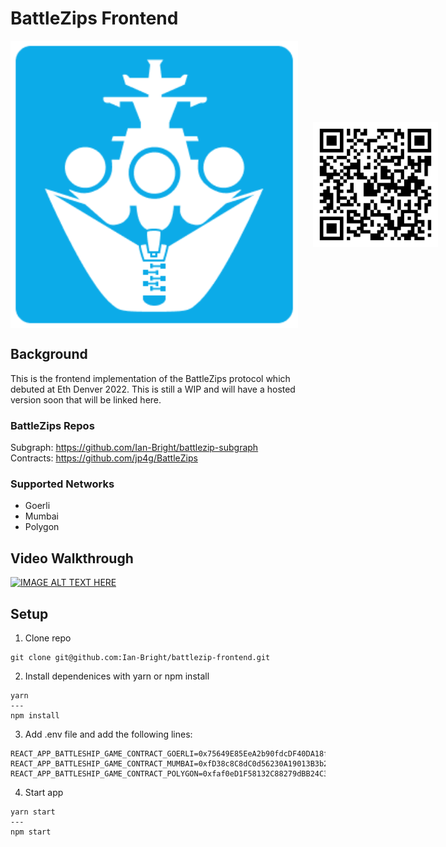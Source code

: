 # BattleZips Frontend

<div style="align-items: center; display: flex;">
  <img width="460" height="460" src="battlezips.png">
  <img width="200" height="200" style="margin-left: 24px" src="qr-code.png">
</div>

## Background

This is the frontend implementation of the BattleZips protocol which debuted at Eth Denver 2022. This is still a WIP and will have a hosted version soon that will be linked here.

### BattleZips Repos

Subgraph: https://github.com/Ian-Bright/battlezip-subgraph  
Contracts: https://github.com/jp4g/BattleZips

### Supported Networks

* Goerli
* Mumbai
* Polygon

## Video Walkthrough
[![IMAGE ALT TEXT HERE](https://img.youtube.com/vi/FBux07B76SQ/0.jpg)](https://www.youtube.com/watch?v=FBux07B76SQ)

## Setup

1. Clone repo
```
git clone git@github.com:Ian-Bright/battlezip-frontend.git
```

2. Install dependenices with yarn or npm install
```
yarn
---
npm install
```

3. Add .env file and add the following lines:

 ```
 REACT_APP_BATTLESHIP_GAME_CONTRACT_GOERLI=0x75649E85EeA2b90fdcDF40DA18f38b3FCecB83A5
 REACT_APP_BATTLESHIP_GAME_CONTRACT_MUMBAI=0xfD38c8C8dC0d56230A19013B3b213E0f823d2Df7
 REACT_APP_BATTLESHIP_GAME_CONTRACT_POLYGON=0xfaf0eD1F58132C88279dBB24C33787eAFc365DfD
 ```
 
 4. Start app

```
yarn start
---
npm start
```

